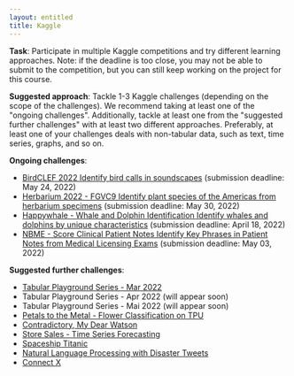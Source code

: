 ```yaml
---
layout: entitled
title: Kaggle 
---
```


**Task**: Participate in multiple Kaggle competitions and try different learning approaches. Note: if the deadline is too close, you may not be able to submit to the competition, but you can still keep working on the project for this course.

**Suggested approach**:
Tackle 1-3 Kaggle challenges (depending on the scope of the challenges). We recommend taking at least one of the "ongoing challenges". Additionally, tackle at least one from the "suggested further challenges" with at least two different approaches. Preferably, at least one of your challenges deals with non-tabular data, such as text, time series, graphs, and so on.

**Ongoing challenges**:
* [BirdCLEF 2022 Identify bird calls in soundscapes](https://www.kaggle.com/c/birdclef-2022) (submission deadline: May 24, 2022)
* [Herbarium 2022 - FGVC9 Identify plant species of the Americas from herbarium specimens](https://www.kaggle.com/c/herbarium-2022-fgvc9) (submission deadline: May 30, 2022)
* [Happywhale - Whale and Dolphin Identification Identify whales and dolphins by unique characteristics](https://www.kaggle.com/c/happy-whale-and-dolphin) (submission deadline: April 18, 2022)
* [NBME - Score Clinical Patient Notes Identify Key Phrases in Patient Notes from Medical Licensing Exams](https://www.kaggle.com/c/nbme-score-clinical-patient-notes) (submission deadline: May 03, 2022)


**Suggested further challenges**:
* [Tabular Playground Series - Mar 2022](https://www.kaggle.com/c/tabular-playground-series-mar-2022)
* Tabular Playground Series - Apr 2022 (will appear soon)
* Tabular Playground Series - Mai 2022 (will appear soon)
* [Petals to the Metal - Flower Classification on TPU](https://www.kaggle.com/c/tpu-getting-started)
* [Contradictory, My Dear Watson](https://www.kaggle.com/c/contradictory-my-dear-watson)
* [Store Sales - Time Series Forecasting](https://www.kaggle.com/c/store-sales-time-series-forecasting)
* [Spaceship Titanic](https://www.kaggle.com/c/spaceship-titanic)
* [Natural Language Processing with Disaster Tweets](https://www.kaggle.com/c/nlp-getting-started)
* [Connect X](https://www.kaggle.com/c/connectx)
